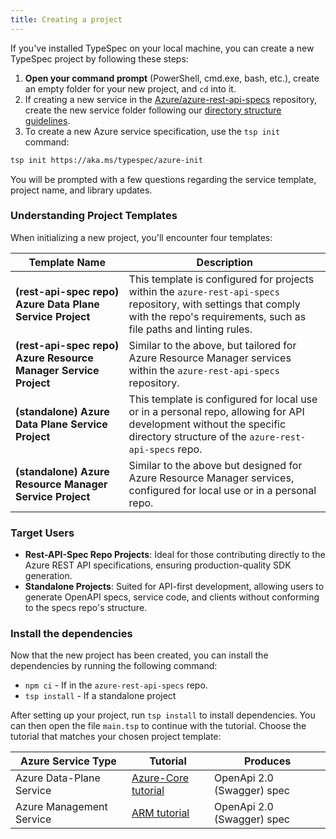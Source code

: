 ```yaml
---
title: Creating a project
---
```


If you've installed TypeSpec on your local machine, you can create a new TypeSpec project by following these steps:

1. **Open your command prompt** (PowerShell, cmd.exe, bash, etc.), create an empty folder for your new project, and `cd` into it.
2. If creating a new service in the [Azure/azure-rest-api-specs](https://github.com/Azure/azure-rest-api-specs) repository, create the new service folder following our [directory structure guidelines](https://github.com/Azure/azure-rest-api-specs/blob/main/documentation/typespec-structure-guidelines.md).
3. To create a new Azure service specification, use the `tsp init` command:

```bash
tsp init https://aka.ms/typespec/azure-init
```

You will be prompted with a few questions regarding the service template, project name, and library updates.

### Understanding Project Templates

When initializing a new project, you'll encounter four templates:

| Template Name                                                   | Description                                                                                                                                                                          |
| --------------------------------------------------------------- | ------------------------------------------------------------------------------------------------------------------------------------------------------------------------------------ |
| **(rest-api-spec repo) Azure Data Plane Service Project**       | This template is configured for projects within the `azure-rest-api-specs` repository, with settings that comply with the repo's requirements, such as file paths and linting rules. |
| **(rest-api-spec repo) Azure Resource Manager Service Project** | Similar to the above, but tailored for Azure Resource Manager services within the `azure-rest-api-specs` repository.                                                                 |
| **(standalone) Azure Data Plane Service Project**               | This template is configured for local use or in a personal repo, allowing for API development without the specific directory structure of the `azure-rest-api-specs` repo.           |
| **(standalone) Azure Resource Manager Service Project**         | Similar to the above but designed for Azure Resource Manager services, configured for local use or in a personal repo.                                                               |

### Target Users

- **Rest-API-Spec Repo Projects**: Ideal for those contributing directly to the Azure REST API specifications, ensuring production-quality SDK generation.
- **Standalone Projects**: Suited for API-first development, allowing users to generate OpenAPI specs, service code, and clients without conforming to the specs repo's structure.

### Install the dependencies

Now that the new project has been created, you can install the dependencies by running the following command:

- `npm ci` - If in the `azure-rest-api-specs` repo.
- `tsp install` - If a standalone project

After setting up your project, run `tsp install` to install dependencies. You can then open the file `main.tsp` to continue with the tutorial. Choose the tutorial that matches your chosen project template:

| Azure Service Type       | Tutorial                                      | Produces                   |
| ------------------------ | --------------------------------------------- | -------------------------- |
| Azure Data-Plane Service | [Azure-Core tutorial](azure-core/step01)      | OpenApi 2.0 (Swagger) spec |
| Azure Management Service | [ARM tutorial](azure-resource-manager/step00) | OpenApi 2.0 (Swagger) spec |
